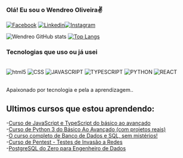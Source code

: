 ### Olá! Eu sou o Wendreo Oliveira✌️

[![Facebook](https://img.shields.io/badge/Facebook-1877F2?style=for-the-badge&logo=facebook&logoColor=white)](https://www.facebook.com/wendreo.oliveira/)
[![Linkedin](https://img.shields.io/badge/LinkedIn-0077B5?style=for-the-badge&logo=linkedin&logoColor=white)](www.linkedin.com/in/wendreo-oliveira-840927198)[![Instagram](https://img.shields.io/badge/Instagram-E4405F?style=for-the-badge&logo=instagram&logoColor=white)](https://www.instagram.com/wendreooliveira/)

![Wendreo GitHub stats](https://github-readme-stats.vercel.app/api?username=WendreoOliveira&show_icons=true&theme=dracula)
[![Top Langs](https://github-readme-stats.vercel.app/api/top-langs/?username=WendreoOliveira)](https://github.com/anuraghazra/github-readme-stats)

### Tecnologias que uso ou já usei

<div style="display: inline_block"><br/>
<img aLign="center" alt="html5" src="https://img.shields.io/badge/HTML5-E34F26?style=for-the-badge&logo=html5&logoColor=white" />
<img aLign="center" alt="CSS" src="https://img.shields.io/badge/CSS-239120?&style=for-the-badge&logo=css3&logoColor=white" />
<img aLign="center" alt="JAVASCRIPT" src="https://img.shields.io/badge/JavaScript-F7DF1E?style=for-the-badge&logo=javascript&logoColor=black" />
<img aLign="center" alt="TYPESCRIPT" src="https://img.shields.io/badge/TypeScript-007ACC?style=for-the-badge&logo=typescript&logoColor=white" />
<img aLign="center" alt="PYTHON" src="https://img.shields.io/badge/Python-3776AB?style=for-the-badge&logo=python&logoColor=white" />
<img aLign="center" alt="REACT" src="https://img.shields.io/badge/React-20232A?style=for-the-badge&logo=react&logoColor=61DAFB" />
</div><br/>

Apaixonado por tecnologia e pela a aprendizagem..

## Ultimos cursos que estou aprendendo:
-[Curso de JavaScript e TypeScript do básico ao avançado](https://www.udemy.com/course/curso-de-javascript-moderno-do-basico-ao-avancado/)<br/>
-[Curso de Python 3 do Básico Ao Avançado (com projetos reais)](https://www.udemy.com/course/python-3-do-zero-ao-avancado/)<br/>
-[O curso completo de Banco de Dados e SQL, sem mistérios!](https://www.udemy.com/course/bancos-de-dados-relacionais-basico-avancado/)<br/>
-[Curso de Pentest - Testes de Invasão a Redes](https://www.udemy.com/course/curso-de-pentest-testes-de-invasao-a-redes/)<br/>
-[PostgreSQL do Zero para Engenheiro de Dados](https://www.udemy.com/course/postgresql-do-zero-para-engenheiro-de-dados/)<br/>
